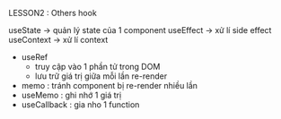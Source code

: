 LESSON2 : Others hook

useState -> quản lý state của 1 component
useEffect -> xử lí side effect
useContext -> xử lí context

- useRef
  - truy cập vào 1 phần tử trong DOM
  - lưu trữ giá trị giữa mỗi lần re-render
- memo : tránh component bị re-render nhiều lần
- useMemo : ghi nhớ 1 giá trị
- useCallback : gia nho 1 function
